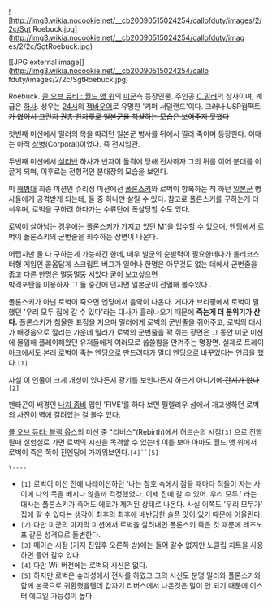 ![http://img3.wikia.nocookie.net/__cb20090515024254/callofduty/images/2/2c/Sgt
Roebuck.jpg](http://img3.wikia.nocookie.net/__cb20090515024254/callofduty/imag
es/2/2c/SgtRoebuck.jpg)

[[JPG external image]](http://img3.wikia.nocookie.net/__cb20090515024254/callo
fduty/images/2/2c/SgtRoebuck.jpg)

  
Roebuck. [콜 오브 듀티 : 월드 앳 워](%EC%BD%9C%20%EC%98%A4%EB%B8%8C%20%EB%93%80%ED%8B%B0%20%3A%20%EC%9B%94%EB%93%9C%20%EC%95%B3%20%EC%9B%8C.md)의
[미군](%EB%AF%B8%EA%B5%B0.md)측 등장인물. 주인공 [C.밀러](C.%20%EB%B0%80%EB%9F%AC.md)의 상사이며, 계급은 [하사](%ED%95%98%EC%82%AC.md).
성우는 [24시](24%EC%8B%9C.md)의 [잭바우어](%EC%9E%AD%20%EB%B0%94%EC%9A%B0%EC%96%B4.md)로 유명한 '키퍼 서덜랜드'이다. <del>그러나
USP컴팩트가 없어서 그런지 권총 한자루로 일본군을 척살하는 모습은 보여주지 못했다</del>

첫번째 미션에서 밀러의 목을 따려던 일본군 병사를 뒤에서 찔러 죽이며 등장한다. 이때는 아직
[상병](%EC%83%81%EB%B3%91.md)(Corporal)이었다. 즉 전시임관.

두번째 미션에서 [설리반](%EC%84%A4%EB%A6%AC%EB%B0%98.md) 하사가 반자이 돌격에 당해 전사하자 그의 뒤를 이어
분대를 이끌게 되며, 이후로는 전형적인 분대장의 모습을 보인다.

미 [해병대](%ED%95%B4%EB%B3%91%EB%8C%80.md) 최종 미션인 슈리성 미션에선
[폴론스키](%ED%8F%B4%EB%A1%A0%EC%8A%A4%ED%82%A4.md)와 로벅이 항복하는 척 하던
[일본군](%EC%9D%BC%EB%B3%B8%EA%B5%B0.md) 병사들에게 공격받게 되는데, 둘 중 하나만 살릴 수 있다. 참고로
폴론스키를 구하는게 더 쉬우며, 로벅을 구하려 하다가는 수류탄에 폭살당할 수도 있다.

로벅이 살아남는 경우에는 폴론스키가 가지고 있던 [M1](M1.md)을 입수할 수 있으며, 엔딩에서 로벅이 폴론스키의 군번줄을 회수하는
장면이 나온다.

어렵지만 둘 다 구하는게 가능하긴 한데, 매우 발군의 순발력이 필요한데다가 롤러코스터형 게임인 콜옵답게 스크립트 버그가 일어나 한명은
아무것도 없는 데에서 군번줄을 줍고 다른 한명은 멀뚱멀뚱 서있다 굳이 보고싶으면  
박격포탄을 이용하자 그 둘 중간에 던지면 일본군이 전멸해 볼수있다 .

폴론스키가 아닌 로벅이 죽으면 엔딩에서 음악이 나온다. 게다가 브리핑에서 로벅이 말했던 '우리 모두 집에 갈 수 있다'라는 대사가 흘러나오기
때문에 **죽는게 더 분위기가 산다.** 폴론스키가 침울한 표정을 지으며 밀러에게 로벅의 군번줄을 쥐어주고, 로벅의 대사가 배경음으로 깔리는
가운데 밀러가 로벅의 군번줄을 꽉 쥐는 장면은 그 동안 미군 미션에 몰입해 플레이해왔던 유저들에게 여러모로 씁쓸함을 안겨주는 명장면. 실제로
트레이아크에서도 본래 로벅이 죽는 엔딩으로 만드려다가 멀티 엔딩으로 바꾸었다는 언급을 했다.`[1]`

사실 이 인물이 크게 개성이 있다든지 광기를 보인다든지 하는게 아니기에<del> 간지가 없다</del>`[2]`

펜타곤이 배경인 [나치 좀비](%EB%82%98%EC%B9%98%20%EC%A2%80%EB%B9%84.md) 맵인 'FIVE'를 하다
보면 펠렐리우 섬에서 개고생하던 로벅의 사진이 벽에 걸려있는 걸 볼수 있다.

[콜 오브 듀티: 블랙 옵스](%EC%BD%9C%20%EC%98%A4%EB%B8%8C%20%EB%93%80%ED%8B%B0%3A%20%EB%B8%94%EB%9E%99%20%EC%98%B5%EC%8A%A4.md)의 미션 중 "리버스"(Rebirth)에서 허드슨의 시점`[3]`
으로 진행될때 실험실로 가면 로벅의 시신을 목격할 수 있는데 이를 보아 아마도 월드 앳 워에서 로벅이 죽은 쪽이 진엔딩에
가까워보인다.`[4]``[5]`

`\----`

  * `[1]` 로벅이 미션 전에 나레이션하던 '나는 참호 속에서 잠들 때마다 적들이 자는 사이에 나의 목을 베지나 않을까 걱정했었다. 이제 집에 갈 수 있어. 우리 모두.' 라는 대사는 폴론스키가 죽어도 에코가 제거된 상태로 나온다. 사실 이쪽도 '우리 모두가' 집에 갈 수 있다는 생각이 최후의 최후에 배반당한 슬픈 맛이 있기 때문에 어울린다.
  * `[2]` 다만 미군의 마지막 미션에서 로벅을 살려내면 폴론스키 죽은 것 때문에 레즈노프 같은 성격으로 돌변한다.
  * `[3]` 메이슨 시점 (기지 진입후 오른쪽 방)에는 들어 갈수 없지만 노클립 치트을 사용하면 들어 갈수 있다.
  * `[4]` 다만 Wii 버전에는 로벅의 시신은 없다.
  * `[5]` 하지만 로벅은 슈리성에서 전사를 하였고 그의 시신도 분명 밀러와 폴론스키와 함께 본국으로 귀환했을텐데 갑자기 리버스에서 나온것은 말이 안 되기 때문에 이스터 에그일 가능성이 높다.


